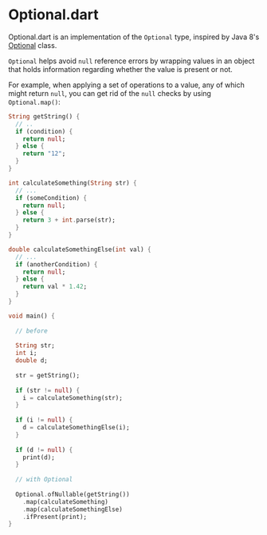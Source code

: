Optional.dart
=============

Optional.dart is an implementation of the `Optional` type, inspired by Java 8's [Optional][javaOptional] class.

`Optional` helps avoid `null` reference errors by wrapping values in an object that holds information
regarding whether the value is present or not.

For example, when applying a set of operations to a value, any of which might return `null`,
you can get rid of the `null` checks by using `Optional.map()`:

```dart
String getString() {
  // ..
  if (condition) {
    return null;
  } else {
    return "12";
  }
}

int calculateSomething(String str) {
  // ...
  if (someCondition) {
    return null;
  } else {
    return 3 + int.parse(str);
  }
} 

double calculateSomethingElse(int val) {
  // ...
  if (anotherCondition) {
    return null;
  } else {
    return val * 1.42;
  }
}

void main() {
  
  // before
  
  String str;
  int i;
  double d;
  
  str = getString();
  
  if (str != null) {
    i = calculateSomething(str);
  }
  
  if (i != null) {
    d = calculateSomethingElse(i);
  }
  
  if (d != null) {
    print(d);
  }
  
  // with Optional
  
  Optional.ofNullable(getString())
    .map(calculateSomething)
    .map(calculateSomethingElse)
    .ifPresent(print);
}
```

[javaOptional]: http://docs.oracle.com/javase/8/docs/api/java/util/Optional.html